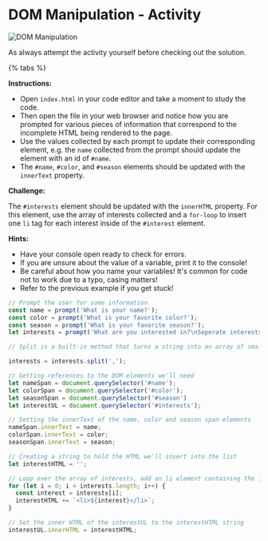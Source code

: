 # DOM Manipulation - Activity

![DOM Manipulation](https://github.com/cslewislives/frontend-prework/tree/7c7bc1ab2155c31482f755a757c91f4efcc6e770/.gitbook/assets/image%20%2896%29.png)

As always attempt the activity yourself before checking out the solution.

{% tabs %}

**Instructions:**

* Open `index.html` in your code editor and take a moment to study the code.
* Then open the file in your web browser and notice how you are prompted for various pieces of information that correspond to the incomplete HTML being rendered to the page.
* Use the values collected by each prompt to update their corresponding element, e.g. the `name` collected from the prompt should update the element with an id of `#name`.
* The `#name`, `#color`, and `#season` elements should be updated with the `innerText` property.

**Challenge:**

The `#interests` element should be updated with the `innerHTML` property. For this element, use the array of interests collected and a `for-loop` to insert one `li` tag for each interest inside of the `#interest` element.

**Hints:**

* Have your console open ready to check for errors.
* If you are unsure about the value of a variable, print it to the console!
* Be careful about how you name your variables! It's common for code not to work due to a typo, casing matters!
* Refer to the previous example if you get stuck!

```javascript
// Prompt the user for some information
const name = prompt('What is your name?');
const color = prompt('What is your favorite color?');
const season = prompt('What is your favorite season?');
let interests = prompt('What are you interested in?\nSeperate interests with a comma.\ne.g. hiking, fishing golf, etc.');

// Split is a built-in method that turns a string into an array of smaller strings, splitting them by a specified seperator (', in this case')

interests = interests.split(',');

// Getting references to the DOM elements we'll need
let nameSpan = document.querySelector('#name');
let colorSpan = document.querySelector('#color');
let seasonSpan = document.querySelector('#season')
let interestUL = document.querySelector('#interests');

// Setting the innerText of the name, color and season span elements
nameSpan.innerText = name;
colorSpan.innerText = color;
seasonSpan.innerText = season;

// Creating a string to hold the HTML we'll insert into the list
let interestHTML = '';

// Loop over the array of interests, add an li element containing the interest to the interestHTML string
for (let i = 0; i < interests.length; i++) {
  const interest = interests[i];
  interestHTML += `<li>${interest}</li>`;
}

// Set the inner HTML of the interestUL to the interestHTML string
interestUL.innerHTML = interestHTML;
```

